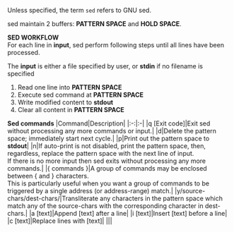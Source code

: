Unless specified, the term `sed` refers to GNU sed.

sed maintain 2 buffers: **PATTERN SPACE** and **HOLD SPACE**.<br>

**SED WORKFLOW**<br>
For each line in **input**, sed perform following steps until all lines have been processed.

The **input** is either a file specified by user, or **stdin** if no filename is specified

1. Read one line into **PATTERN SPACE**
2. Execute sed command at **PATTERN SPACE**
3. Write modified content to **stdout**
4. Clear all content in **PATTERN SPACE**

**Sed commands**
|Command|Description|
|:-:|:-|
|q [Exit code]|Exit sed without processing any more commands or input.|
|d|Delete the pattern space; immediately start next cycle.|
|p|Print out the pattern space to **stdout**|
|n|If auto-print is not disabled, print the pattern space, then, regardless, replace the pattern space with the next line of input.<br> If there is no more input then sed exits without processing any more commands.|
|{ commands }|A group of commands may be enclosed between { and } characters.<br> This is particularly useful when you want a group of commands to be triggered by a single address (or address-range) match.|
|y/source-chars/dest-chars/|Transliterate any characters in the pattern space which match any of the source-chars with the corresponding character in dest-chars.|
|a [text]|Append [text] after a line|
|i [text]|Insert [text] before a line|
|c [text]|Replace lines with [text]|
|||